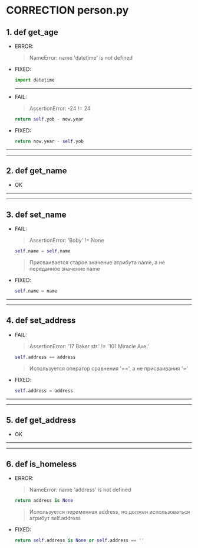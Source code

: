 # CORRECTION person.py

## 1. def get_age
- ERROR:
    > NameError: name 'datetime' is not defined

- FIXED:
    ```python
    import datetime
    ```
    ***

- FAIL:
    > AssertionError: -24 != 24
    ```python
    return self.yob - now.year
    ```
- FIXED:
    ```python
    return now.year - self.yob
    ```
***
***

## 2. def get_name
- OK
***
***

## 3. def set_name
- FAIL:
    > AssertionError: 'Boby' != None
    ```python
    self.name = self.name
    ```
    > Присваивается старое значение атрибута name, а не переданное значение name
- FIXED:
    ```python
    self.name = name
    ```
***
***

## 4. def set_address
- FAIL:
    > AssertionError: '17 Baker str.' != '101 Miracle Ave.'
    ```python
    self.address == address
    ```
    > Используется оператор сравнения '==', а не присваивания '='
- FIXED:
    ```python
    self.address = address
    ```
***
***

## 5. def get_address
- OK
***
***

## 6. def is_homeless
- ERROR:
    > NameError: name 'address' is not defined
    ```python
    return address is None
    ```
    >Используется переменная address, но должен использоваться атрибут self.address
- FIXED:
    ```python
    return self.address is None or self.address == ''
    ```

